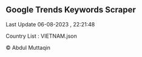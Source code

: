 

## Google Trends Keywords Scraper 
 
Last Update 06-08-2023 , 22:21:48

Country List :
VIETNAM.json



© Abdul Muttaqin 
